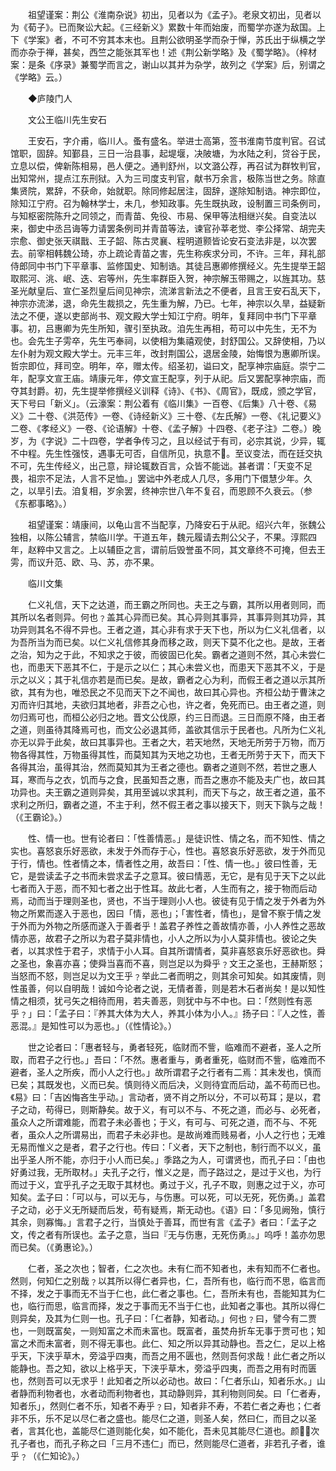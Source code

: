 <!-- { "loadSidebar": true } -->
　　祖望谨案：荆公《淮南杂说》初出，见者以为《孟子》。老泉文初出，见者以为《荀子》。已而聚讼大起。《三经新义》累数十年而始废，而蜀学亦遂为敌国。上下《学案》者，不可不穷其本末也。且荆公欲明圣学而杂于惮，苏氏出于纵横之学而亦杂于禅，甚矣，西竺之能张其军也！述《荆公新学略》及《蜀学略》。（梓材案：是条《序录》兼蜀学而言之，谢山以其并为杂学，故列之《学案》后，别谓之《学略》云。）

　　◆庐陵门人

　　文公王临川先生安石

　　王安石，字介甫，临川人。蚤有盛名。举进士高第，签书淮南节度判官。召试馆职，固辞。知鄞县，三日一治县事，起堤堰，决陂塘，为水陆之利，贷谷于民，立息以偿，俾新陈相易，邑人便之。通判舒州，以文潞公荐，再召试为群牧判官，出知常州，提点江东刑狱。入为三司度支判官，献书万余言，极陈当世之务。除直集贤院，累辞，不获命，始就职。除同修起居注，固辞，遂除知制诰。神宗即位，除知江宁府。召为翰林学士，未几，参知政事。先生既执政，设制置三司条例司，与知枢密院陈升之同领之，而青苗、免役、市易、保甲等法相继兴矣。自变法以来，御史中丞吕诲等力请罢条例司并青苗等法，谏官孙莘老觉、李公择常、胡完夫宗愈、御史张天祺戬、王子韶、陈古灵襄、程明道颢皆论安石变法非是，以次罢去。前宰相韩魏公琦，亦上疏论青苗之害，先生称疾求分司，不许。三年，拜礼部侍郎同中书门下平章事、监修国史、知制诰。其徒吕惠卿修撰经义。先生提举王韶取熙河、洮、岷、迭、宕等州，先生率群臣入贺，神宗解玉带赐之，以旌其功。慈圣光献皇后、宣仁圣烈皇后间见神宗，流涕言新法之不便者，且言王安石乱天下，神宗亦流涕，退，命先生裁损之，先生重为解，乃已。七年，神宗以久旱，益疑新法之不便，遂以吏部尚书、观文殿大学士知江宁府。明年，复拜同中书门下平章事。初，吕惠卿为先生所知，骤引至执政。洎先生再相，苟可以中先生，无不为也。会先生子雱卒，先生丐奉祠，以使相为集禧观使，封舒国公。又辞使相，乃以左仆射为观文殿大学士。元丰三年，改封荆国公，退居金陵，始悔恨为惠卿所误。哲宗即位，拜司空。明年，卒，赠太传。绍圣初，谥曰文，配享神宗庙庭。崇宁二年，配享文宣王庙。靖康元年，停文宣王配享，列于从祀。后又罢配享神宗庙，而夺其封爵。初，先生提举修撰经义训释《诗》、《书》、《周官》，既成，颁之学官，天下号曰「新义」。（云濠案：荆公着有《临川集》一百卷、《后集》八十卷、《易义》二十卷、《洪范传》一卷、《诗经新义》三十卷、《左氏解》一卷、《礼记要义》二卷、《孝经义》一卷、《论语解》十卷、《孟子解》十四卷、《老子注》二卷。）晚岁，为《字说》二十四卷，学者争传习之，且以经试于有司，必宗其说，少异，辄不中程。先生性强忮，遇事无可否，自信所见，执意不。至议变法，而在廷交执不可，先生传经义，出己意，辩论辄数百言，众皆不能诎。甚者谓：「天变不足畏，祖宗不足法，人言不足恤。」罢诎中外老成人几尽，多用门下儇慧少年。久之，以旱引去。洎复相，岁余罢，终神宗世八年不复召，而恩顾不久衰云。（参《东都事略》。）

　　祖望谨案：靖康间，以龟山言不当配享，乃降安石于从祀。绍兴六年，张魏公独相，以陈公辅言，禁临川学。干道五年，魏元履请去荆公父子，不果。淳熙四年，赵粹中又言之。上以辅臣之言，谓前后毁誉虽不同，其文章终不可掩，但去王雱，而议升范、欧、马、苏，亦不果。

　　临川文集

　　仁义礼信，天下之达道，而王霸之所同也。夫王之与霸，其所以用者则同，而其所以名者则异。何也﹖盖其心异而已矣。其心异则其事异，其事异则其功异，其功异则其名不得不异也。王者之道，其心非有求于天下也，所以为仁义礼信者，以为吾所当为而已矣。以仁义礼信修其身而移之政，则天下莫不化之也。是故，王者之治，知为之于此，不知求之于彼，而彼固已化矣。霸者之道则不然，其心未尝仁也，而患天下恶其不仁，于是示之以仁；其心未尝义也，而患天下恶其不义，于是示之以义；其于礼信亦若是而已矣。是故，霸者之心为利，而假王者之道以示其所欲，其有为也，唯恐民之不见而天下之不闻也，故曰其心异也。齐桓公劫于曹沫之刃而许归其地，夫欲归其地者，非吾之心也，许之者，免死而已。由王者之道，则勿归焉可也，而桓公必归之地。晋文公伐原，约三日而退。三日而原不降，由王者之道，则虽待其降焉可也，而文公必退其师，盖欲其信示于民者也。凡所为仁义礼亦无以异于此矣，故曰其事异也。王者之大，若天地然，天地无所劳于万物，而万物各得其性，万物虽得其性，而莫知其为天地之功也，王者无所劳于天下，而天下各得其治，虽得其治，然而莫知其为王者之德也。霸者之道则不然，若世之惠人耳，寒而与之衣，饥而与之食，民虽知吾之惠，而吾之惠亦不能及夫广也，故曰其功异也。夫王霸之道则异矣，其用至诚以求其利，而天下与之，故王者之道，虽不求利之所归，霸者之道，不主于利，然不假王者之事以接天下，则天下孰与之哉！（《王霸论》。）

　　性、情一也。世有论者曰：「性善情恶。」是徒识性、情之名，而不知性、情之实也。喜怒哀乐好恶欲，未发于外而存于心，性也。喜怒哀乐好恶欲，发于外而见于行，情也。性者情之本，情者性之用，故吾曰：「性、情一也。」彼曰性善，无它，是尝读孟子之书而未尝求孟子之意耳。彼曰情恶，无它，是有见于天下之以此七者而入于恶，而不知七者之出于性耳。故此七者，人生而有之，接于物而后动焉，动而当于理则圣也，贤也，不当于理则小人也。彼徒有见于情之发于外者为外物之所累而遂入于恶也，因曰「情，恶也」；「害性者，情也」，是曾不察于情之发于外而为外物之所感而遂入于善者乎！盖君子养性之善故情亦善，小人养性之恶故情亦恶，故君子之所以为君子莫非情也，小人之所以为小人莫非情也。彼论之失者，以其求性于君子，求情于小人耳。自其所谓情者，莫非喜怒哀乐好恶欲也。舜之圣也，象喜亦喜；使舜当喜而不喜，则岂足以为舜乎﹖文王之圣也，王赫斯怒；当怒而不怒，则岂足以为文王乎﹖举此二者而明之，则其余可知矣。如其废情，则性虽善，何以自明哉！诚如今论者之说，无情者善，则是若木石者尚矣！是以知性情之相须，犹弓矢之相待而用，若夫善恶，则犹中与不中也。曰：「然则性有恶乎﹖」曰：「孟子曰：『养其大体为大人，养其小体为小人。』扬子曰：『人之性，善恶混。』是知性可以为恶也。」（《性情论》。）

　　世之论者曰：「惠者轻与，勇者轻死，临财而不訾，临难而不避者，圣人之所取，而君子之行也。」吾曰：「不然。惠者重与，勇者重死，临财而不訾，临难而不避者，圣人之所疾，而小人之行也。」故所谓君子之行者有二焉：其未发也，慎而已矣；其既发也，义而已矣。慎则待义而后决，义则待宜而后动，盖不苟而已也。《易》曰：「吉凶悔吝生乎动。」言动者，贤不肖之所以分，不可以苟耳；是以，君子之动，苟得已，则斯静矣。故于义，有可以不与、不死之道，而必与、必死者，虽众人之所谓难能，而君子未必善也；于义，有可与、可死之道，而不与、不死者，虽众人之所谓易出，而君子未必非也。是故尚难而贱易者，小人之行也；无难无易而惟义之是者，君子之行也。传曰：「义者，天下之制也，制行而不以义，虽出乎圣人所不能，亦归于小人而已矣。」季路之为人，可谓贤也，而孔子曰：「由也好勇过我，无所取材。」夫孔子之行，惟义之是，而子路过之，是过于义也，为行而过于义，宜乎孔子之无取于其材也。勇过于义，孔子不取，则惠之过于义，亦可知矣。孟子曰：「可以与，可以无与，与伤惠。可以死，可以无死，死伤勇。」盖君子之动，必于义无所疑而后发，苟有疑焉，斯无动也。《语》曰：「多见阙殆，慎行其余，则寡悔。」言君子之行，当慎处于善耳，而世有言《孟子》者曰：「孟子之文，传之者有所误也。孟子之意，当曰『无与伤惠，无死伤勇』。」呜呼！盖亦勿思而已矣。（《勇惠论》。）

　　仁者，圣之次也；智者，仁之次也。未有仁而不知者也，未有知而不仁者也。然则，何知仁之别哉﹖以其所以得仁者异也，仁，吾所有也，临行而不思，临言而不择，发之于事而无不当于仁也，此仁者之事也。仁，吾所未有也，吾能知其为仁也，临行而思，临言而择，发之于事而无不当于仁也，此知者之事也。其所以得仁则异矣，及其为仁则一也。孔子曰：「仁者静，知者动。」何也﹖曰，譬今有二贾也，一则既富矣，一则知富之术而未富也。既富者，虽焚舟折车无事于贾可也；知富之术而未富者，则不得无事也。此仁、知之所以异其动静也。吾之仁，足以上格乎天，下浃乎草木，旁溢乎四夷，而吾之用不匮也，然则吾何求哉！此仁者之所以能静也。吾之知，欲以上格乎天，下浃乎草木，旁溢乎四夷，而吾之用有时而匮也，然则吾可以无求乎！此知者之所以必动也。故曰：「仁者乐山，知者乐水。」山者静而利物者也，水者动而利物者也，其动静则异，其利物则同矣。曰「仁者寿，知者乐」，然则仁者不乐，知者不寿乎﹖曰，知者非不寿，不若仁者之寿也；仁者非不乐，乐不足以尽仁者之盛也。能尽仁之道，则圣人矣，然曰仁，而目之以圣者，言其化也，盖能尽仁道则能化矣，如不能化，吾未见其能尽仁道也。颜，次　孔子者也，而孔子称之曰「三月不违仁」而已，然则能尽仁道者，非若孔子者，谁乎﹖（《仁知论》。）

